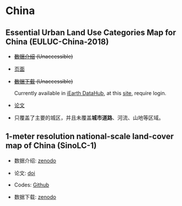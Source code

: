 # China


## Essential Urban Land Use Categories Map for China (EULUC-China-2018)

- ~~[数据介绍](http://www.ess.tsinghua.edu.cn/publish/ess/7777/2019/20191224160012782538137/20191224160012782538137_.html) (Unaccessible)~~

- [页面](http://data.ess.tsinghua.edu.cn/)

- ~~[数据下载](http://data.ess.tsinghua.edu.cn/data/EULUC/EULUC-China-2018.zip) (Unaccessible)~~

	Currently available in [iEarth DataHub](https://data-starcloud.pcl.ac.cn/), at this [site](https://data-starcloud.pcl.ac.cn/iearthdata/map?id=7), require login.

- [论文](https://doi.org/10.1016/j.scib.2019.12.007)

- 只覆盖了主要的城区，并且未覆盖**城市道路**、河流、山地等区域。


## 1-meter resolution national-scale land-cover map of China (SinoLC-1)

- 数据介绍: [zenodo](https://zenodo.org/records/8214467)

- 论文: [doi](https://doi.org/10.5194/essd-15-4749-2023)

- Codes: [Github](https://github.com/LiZhuoHong/Paraformer/)

- 数据下载: [zenodo](https://zenodo.org/records/8214467)

